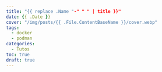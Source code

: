 ```yaml
---
title: "{{ replace .Name "-" " " | title }}"
date: {{ .Date }}
cover: "/img/posts/{{ .File.ContentBaseName }}/cover.webp"
tags:
  - docker
  - podman
categories:
  - Tutos
toc: true
draft: true
---
```

